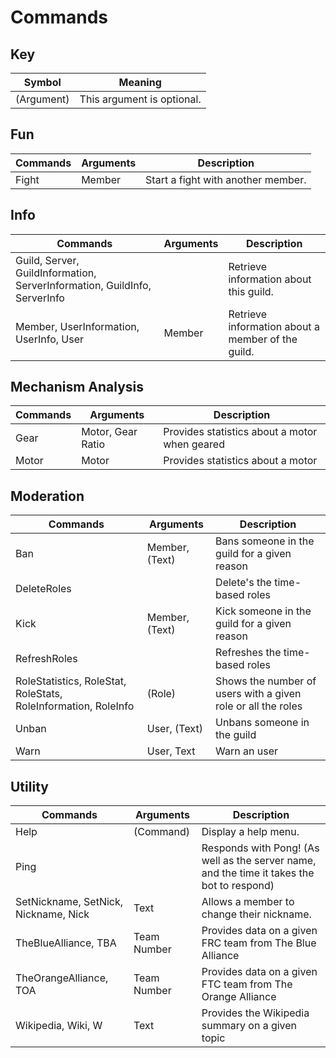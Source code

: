 # Commands

## Key
| Symbol     | Meaning                    |
| ---------- | -------------------------- |
| (Argument) | This argument is optional. |

## Fun
| Commands | Arguments | Description                        |
| -------- | --------- | ---------------------------------- |
| Fight    | Member    | Start a fight with another member. |

## Info
| Commands                                                                  | Arguments | Description                                       |
| ------------------------------------------------------------------------- | --------- | ------------------------------------------------- |
| Guild, Server, GuildInformation, ServerInformation, GuildInfo, ServerInfo | <none>    | Retrieve information about this guild.            |
| Member, UserInformation, UserInfo, User                                   | Member    | Retrieve information about a member of the guild. |

## Mechanism Analysis
| Commands | Arguments         | Description                                   |
| -------- | ----------------- | --------------------------------------------- |
| Gear     | Motor, Gear Ratio | Provides statistics about a motor when geared |
| Motor    | Motor             | Provides statistics about a motor             |

## Moderation
| Commands                                                       | Arguments      | Description                                                  |
| -------------------------------------------------------------- | -------------- | ------------------------------------------------------------ |
| Ban                                                            | Member, (Text) | Bans someone in the guild for a given reason                 |
| DeleteRoles                                                    | <none>         | Delete's the time-based roles                                |
| Kick                                                           | Member, (Text) | Kick someone in the guild for a given reason                 |
| RefreshRoles                                                   | <none>         | Refreshes the time-based roles                               |
| RoleStatistics, RoleStat, RoleStats, RoleInformation, RoleInfo | (Role)         | Shows the number of users with a given role or all the roles |
| Unban                                                          | User, (Text)   | Unbans someone in the guild                                  |
| Warn                                                           | User, Text     | Warn an user                                                 |

## Utility
| Commands                             | Arguments   | Description                                                                                |
| ------------------------------------ | ----------- | ------------------------------------------------------------------------------------------ |
| Help                                 | (Command)   | Display a help menu.                                                                       |
| Ping                                 | <none>      | Responds with Pong! (As well as the server name, and the time it takes the bot to respond) |
| SetNickname, SetNick, Nickname, Nick | Text        | Allows a member to change their nickname.                                                  |
| TheBlueAlliance, TBA                 | Team Number | Provides data on a given FRC team from The Blue Alliance                                   |
| TheOrangeAlliance, TOA               | Team Number | Provides data on a given FTC team from The Orange Alliance                                 |
| Wikipedia, Wiki, W                   | Text        | Provides the Wikipedia summary on a given topic                                            |

